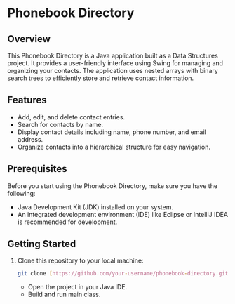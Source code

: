 # Phonebook Directory

## Overview

This Phonebook Directory is a Java application built as a Data Structures project. It provides a user-friendly interface using Swing for managing and organizing your contacts. The application uses nested arrays with binary search trees to efficiently store and retrieve contact information.

## Features

- Add, edit, and delete contact entries.
- Search for contacts by name.
- Display contact details including name, phone number, and email address.
- Organize contacts into a hierarchical structure for easy navigation.

## Prerequisites

Before you start using the Phonebook Directory, make sure you have the following:

- Java Development Kit (JDK) installed on your system.
- An integrated development environment (IDE) like Eclipse or IntelliJ IDEA is recommended for development.

## Getting Started

1. Clone this repository to your local machine:

   ```bash
   git clone [https://github.com/your-username/phonebook-directory.git](https://github.com/latif-muhammad/PhoneBook-Directory)
   ```

   - Open the project in your Java IDE.
   - Build and run main class.
  
   
